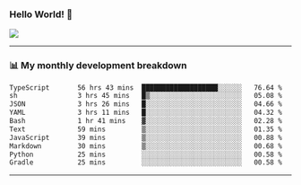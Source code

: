 ### Hello World! 👋

<a>
  <img align="center" src="https://github-readme-stats.vercel.app/api?username=megatunger&count_private=true&include_all_commits=true&bg_color=30,56CCF2,2F80ED&title_color=fff&text_color=fff" />
</a>

------
### 📊 My monthly development breakdown

<!--START_SECTION:waka-->

```txt
TypeScript       56 hrs 43 mins  ███████████████████░░░░░░   76.64 %
sh               3 hrs 45 mins   █▒░░░░░░░░░░░░░░░░░░░░░░░   05.08 %
JSON             3 hrs 26 mins   █░░░░░░░░░░░░░░░░░░░░░░░░   04.66 %
YAML             3 hrs 11 mins   █░░░░░░░░░░░░░░░░░░░░░░░░   04.32 %
Bash             1 hr 41 mins    ▓░░░░░░░░░░░░░░░░░░░░░░░░   02.28 %
Text             59 mins         ▒░░░░░░░░░░░░░░░░░░░░░░░░   01.35 %
JavaScript       39 mins         ▒░░░░░░░░░░░░░░░░░░░░░░░░   00.88 %
Markdown         30 mins         ▒░░░░░░░░░░░░░░░░░░░░░░░░   00.68 %
Python           25 mins         ░░░░░░░░░░░░░░░░░░░░░░░░░   00.58 %
Gradle           25 mins         ░░░░░░░░░░░░░░░░░░░░░░░░░   00.58 %
```

<!--END_SECTION:waka-->

------
